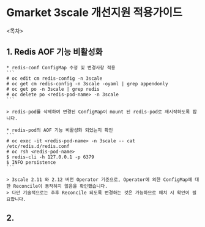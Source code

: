 # Gmarket 3scale 개선지원 적용가이드

<목차>

   
## 1. Redis AOF 기능 비활성화
    * redis-conf ConfigMap 수정 및 변경사항 적용
    ```
    # oc edit cm redis-config -n 3scale
    # oc get cm redis-config -n 3scale -oyaml | grep appendonly
    # oc get po -n 3scale | grep redis
    # oc delete po <redis-pod-name> -n 3scale
    ```
    
    > redis-pod를 삭제하여 변경된 ConfigMap이 mount 된 redis-pod로 재시작하도록 합니다.
   
    * redis-pod의 AOF 기능 비활성화 되었는지 확인
    ```
    # oc exec -it <redis-pod-name> -n 3scale -- cat /etc/redis.d/redis.conf
    # oc rsh <redis-pod-name>
    $ redis-cli -h 127.0.0.1 -p 6379
    $ INFO persistence
    ```
    
    > 3scale 2.11 와 2.12 버전 Operator 기준으로, Operator에 의한 ConfigMap에 대한 Reconcile이 동작하지 않음을 확인했습니다.
    > 다만 기술적으로는 추후 Reconcile 되도록 변경하는 것은 가능하므로 패치 시 확인이 필요합니다.

   
## 2. 
